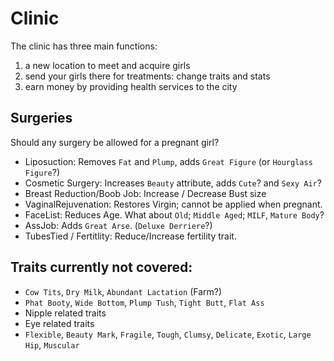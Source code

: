 # Clinic

The clinic has three main functions:
1) a new location to meet and acquire girls
2) send your girls there for treatments: change traits and stats
3) earn money by providing health services to the city



## Surgeries
Should any surgery be allowed for a pregnant girl?
* Liposuction: Removes `Fat` and `Plump`, adds `Great Figure` (or `Hourglass Figure`?)
* Cosmetic Surgery: Increases `Beauty` attribute, adds `Cute`? and `Sexy Air`?
* Breast Reduction/Boob Job: Increase / Decrease Bust size
* VaginalRejuvenation: Restores Virgin; cannot be applied when pregnant.
* FaceList: Reduces Age. What about `Old`; `Middle Aged`; `MILF`, `Mature Body`?
* AssJob: Adds `Great Arse`. (`Deluxe Derriere`?)
* TubesTied / Fertitlity: Reduce/Increase fertility trait.

## Traits currently not covered:
* `Cow Tits`, `Dry Milk`, `Abundant Lactation` (Farm?)
* `Phat Booty`, `Wide Bottom`, `Plump Tush`, `Tight Butt`, `Flat Ass`
* Nipple related traits
* Eye related traits
* `Flexible`, `Beauty Mark`, `Fragile`, `Tough`, `Clumsy`, `Delicate`, `Exotic`, `Large Hip`, `Muscular`